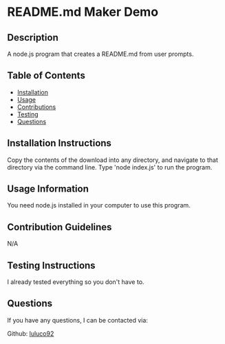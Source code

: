# README.md Maker Demo

## Description

A node.js program that creates a README.md from user prompts.

## Table of Contents

- [Installation](#installation-instructions)
- [Usage](#usage-information)
- [Contributions](#contribution-guidelines)
- [Testing](#testing-instructions)
- [Questions](#questions)


## Installation Instructions

Copy the contents of the download into any directory, and navigate to that directory via the command line. Type 'node index.js' to run the program.

## Usage Information

You need node.js installed in your computer to use this program.

## Contribution Guidelines

N/A

## Testing Instructions

I already tested everything so you don't have to.

## Questions

If you have any questions, I can be contacted via: 

Github: [luluco92](https://github.com/luluco92)


